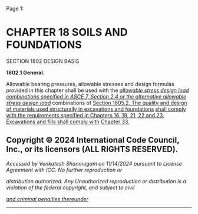 Page 1:

# CHAPTER 18 SOILS AND FOUNDATIONS

 SECTION 1802
 DESIGN BASIS


**1802.1 General.**


Allowable bearing pressures, allowable stresses and design formulas provided in this chapter shall be used with the
_[allowable stress design load combinations specified in ASCE 7, Section 2.4 or the alternative allowable stress design load](http://codes.iccsafe.org/#VACC2021P1_Ch35_PromASCE_SEI_RefStd7_16_with_Supplement_1)_
combinations of [Section 1605.2. The quality and design of materials used structurally in excavations and foundations](http://codes.iccsafe.org/#VACC2021P1_Ch16_Sec1605.2)
[shall comply with the requirements specified in Chapters 16, 19, 21, 22 and 23. Excavations and fills shall comply with](http://codes.iccsafe.org/#VACC2021P1_Ch16)
[Chapter 33.](http://codes.iccsafe.org/#VACC2021P1_Ch33)

## Copyright © 2024 International Code Council, Inc., or its licensors (ALL RIGHTS RESERVED).

_Accessed by Venkatesh Shanmugam on 11/14/2024 pursuant to License Agreement with ICC. No further reproduction or_

_distribution authorized. Any Unauthorized reproduction or distribution is a violation of the federal copyright, and subject to civil_

_[and criminal penalties thereunder](http://codes.iccsafe.org/content/VACC2021P1/chapter-18-soils-and-foundations#VACC2021P1_Ch18_Sec1802)_


-----



